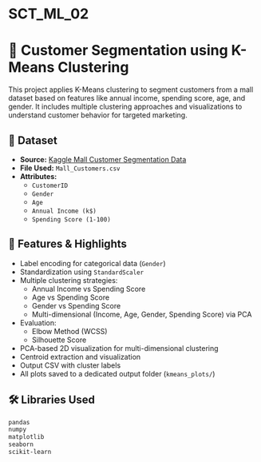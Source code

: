 # SCT_ML_02

# 🎯 Customer Segmentation using K-Means Clustering

This project applies K-Means clustering to segment customers from a mall dataset based on features like annual income, spending score, age, and gender. It includes multiple clustering approaches and visualizations to understand customer behavior for targeted marketing.

## 📁 Dataset

- **Source:** [Kaggle Mall Customer Segmentation Data](https://www.kaggle.com/vjchoudhary7/customer-segmentation-tutorial-in-python)
- **File Used:** `Mall_Customers.csv`
- **Attributes:**
  - `CustomerID`
  - `Gender`
  - `Age`
  - `Annual Income (k$)`
  - `Spending Score (1-100)`

## 🚀 Features & Highlights

- Label encoding for categorical data (`Gender`)
- Standardization using `StandardScaler`
- Multiple clustering strategies:
  - Annual Income vs Spending Score
  - Age vs Spending Score
  - Gender vs Spending Score
  - Multi-dimensional (Income, Age, Gender, Spending Score) via PCA
- Evaluation:
  - Elbow Method (WCSS)
  - Silhouette Score
- PCA-based 2D visualization for multi-dimensional clustering
- Centroid extraction and visualization
- Output CSV with cluster labels
- All plots saved to a dedicated output folder (`kmeans_plots/`)

## 🛠️ Libraries Used

```bash
pandas
numpy
matplotlib
seaborn
scikit-learn
